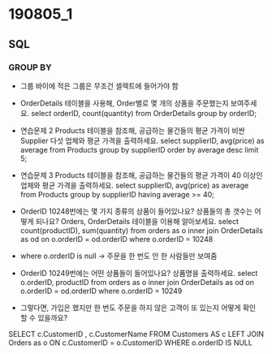 # 190805_1
## SQL

### GROUP BY
* 그룹 바이에 적은 그룹은 무조건 셀렉트에 들어가야 함

* OrderDetails 테이블을 사용해, Order별로 몇 개의 상품을 주문했는지 보여주세요.
select orderID, count(quantity)
from OrderDetails
group by orderID;

* 연습문제 2 Products 테이블을 참조해, 공급하는 물건들의 평균 가격이 비싼 Supplier 다섯 업체와 평균 가격을 출력하세요.
select supplierID, avg(price) as average
from Products
group by supplierID
order by average desc
limit 5;

* 연습문제 3 Products 테이블을 참조해, 공급하는 물건들의 평균 가격이 40 이상인 업체와 평균 가격을 출력하세요.
select supplierID, avg(price) as average
from Products
group by supplierID
having average >= 40;
        


* OrderID 10248번에는 몇 가지 종류의 상품이 들어있나요? 상품들의 총 갯수는 어떻게 되나요? Orders, OrderDetails 테이블을 이용해 알아보세요.
select count(productID), sum(quantity)
from orders as o
	inner join OrderDetails as od on o.orderID = od.orderID
where o.orderID = 10248

* where o.orderID is null -> 주문을 한 번도 안 한 사람들만 보여줌

* OrderID 10249번에는 어떤 상품들이 들어있나요? 상품명을 출력하세요.
select o.orderID, productID
from orders as o
	inner join OrderDetails as od on o.orderID = od.orderID
where o.orderID = 10249


* 그렇다면, 가입은 했지만 한 번도 주문을 하지 않은 고객이 또 있는지 어떻게 확인 할 수 있을까요?

SELECT c.CustomerID
     , c.CustomerName
FROM Customers AS c
     LEFT JOIN Orders as o ON c.CustomerID = o.CustomerID
WHERE o.orderID IS NULL